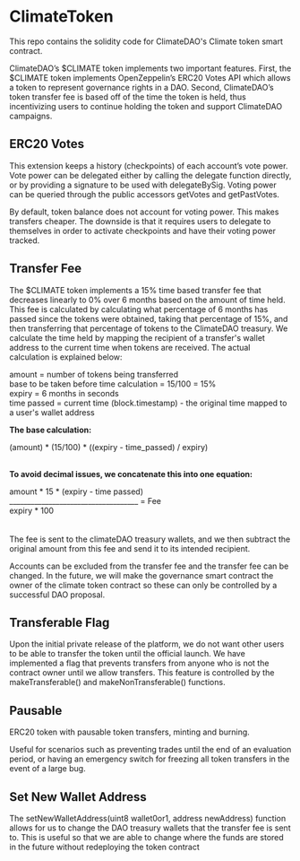 # ClimateToken
This repo contains the solidity code for ClimateDAO's Climate token smart contract.

ClimateDAO’s $CLIMATE token implements two important features. First, the $CLIMATE token implements OpenZeppelin’s ERC20 Votes API which allows a token to represent governance rights in a DAO.  Second, ClimateDAO’s token transfer fee is based off of the time the token is held, thus incentivizing users to continue holding the token and support ClimateDAO campaigns.

## ERC20 Votes
This extension keeps a history (checkpoints) of each account’s vote power. Vote power can be delegated either by calling the delegate function directly, or by providing a signature to be used with delegateBySig. Voting power can be queried through the public accessors getVotes and getPastVotes.

By default, token balance does not account for voting power. This makes transfers cheaper. The downside is that it requires users to delegate to themselves in order to activate checkpoints and have their voting power tracked.

## Transfer Fee
The $CLIMATE token implements a 15% time based transfer fee that decreases linearly to 0% over 6 months based on the amount of time held. This fee is calculated by calculating what percentage of 6 months has passed since the tokens were obtained, taking that percentage of 15%, and then transferring that percentage of tokens to the ClimateDAO treasury. We calculate the time held by mapping the recipient of a transfer's wallet address to the current time when tokens are received. The actual calculation is explained below:

amount = number of tokens being transferred <br>
base to be taken before time calculation = 15/100 = 15% <br>
expiry = 6 months in seconds <br>
time passed = current time (block.timestamp) - the original time mapped to a user's wallet address <br>

**The base calculation:**

(amount) * (15/100) * ((expiry - time_passed) / expiry)
<br>
<br>

**To avoid decimal issues, we concatenate this into one equation:**

amount * 15 * (expiry - time passed) <br>
____________________________________  = Fee <br>
expiry * 100
<br>
<br>
<br>
The fee is sent to the climateDAO treasury wallets, and we then subtract the original amount from this fee and send it to its intended recipient.

Accounts can be excluded from the transfer fee and the transfer fee can be changed. In the future, we will make the governance smart contract the owner of the climate token contract so these can only be controlled by a successful DAO proposal.

## Transferable Flag
Upon the initial private release of the platform, we do not want other users to be able to transfer the token until the official launch. We have implemented a flag that prevents transfers from anyone who is not the contract owner until we allow transfers. This feature is controlled by the makeTransferable() and makeNonTransferable() functions.

## Pausable
ERC20 token with pausable token transfers, minting and burning.

Useful for scenarios such as preventing trades until the end of an evaluation period, or having an emergency switch for freezing all token transfers in the event of a large bug.

## Set New Wallet Address
The setNewWalletAddress(uint8 wallet0or1, address newAddress) function allows for us to change the DAO treasury wallets that the transfer fee is sent to. This is useful so that we are able to change where the funds are stored in the future without redeploying the token contract




